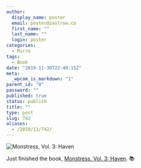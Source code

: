 ```yaml
---
author:
  display_name: poster
  email: poster@zastrow.co
  first_name: ""
  last_name: ""
  login: poster
categories:
  - Micro
tags:
  - Book
date: "2019-11-30T22:40:15Z"
meta:
  _wpcom_is_markdown: "1"
parent_id: "0"
password: ""
published: true
status: publish
title: ""
type: post
slug: 742
aliases:
  - /2019/11/742/
---
```

<p><img src="https://i.gr-assets.com/images/S/compressed.photo.goodreads.com/books/1531356957l/37491890._SY475_.jpg" alt="Monstress, Vol. 3: Haven" /></p>

<p>Just finished the book, <a href="https://www.goodreads.com/review/show/2622411041?utm_medium=api&amp;utm_source=rss">Monstress, Vol. 3: Haven</a>. 📚</p>
